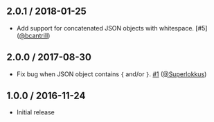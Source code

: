 2.0.1 / 2018-01-25
------------------

- Add support for concatenated JSON objects with whitespace. [#5] ([@bcantrill](https://github.com/bcantrill))

2.0.0 / 2017-08-30
------------------

- Fix bug when JSON object contains `{` and/or `}`. [#1] ([@Superlokkus](https://github.com/Superlokkus))

1.0.0 / 2016-11-24
------------------

- Initial release

[#1]: https://github.com/manidlou/concatjson/issues/1 "concatjson explodes with strings including a {"
